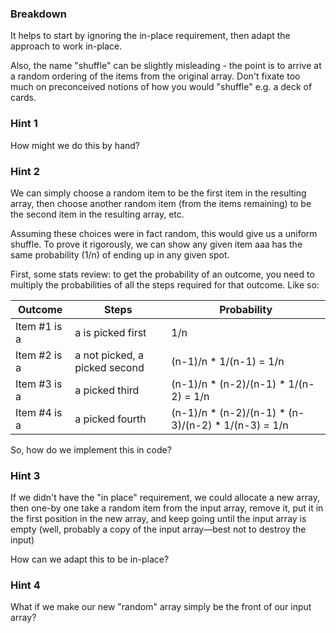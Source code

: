 ### Breakdown

It helps to start by ignoring the in-place requirement, then adapt the approach to work in-place.

Also, the name "shuffle" can be slightly misleading - the point is to arrive at a random ordering 
of the items from the original array. Don't fixate too much on preconceived notions of how you 
would "shuffle" e.g. a deck of cards.

### Hint 1

How might we do this by hand?

### Hint 2

We can simply choose a random item to be the first item in the resulting array, then choose another random item 
(from the items remaining) to be the second item in the resulting array, etc.

Assuming these choices were in fact random, this would give us a uniform shuffle. To prove it rigorously, we can show 
any given item aaa has the same probability (1/n​​) of ending up in any given spot.

First, some stats review: to get the probability of an outcome, you need to multiply the probabilities of all the 
steps required for that outcome. Like so:

| Outcome        | Steps                           | Probability                                           | 
-----------------|---------------------------------|-------------------------------------------------------|
| Item #1 is a   | a is picked first               | 1/n                                                   |
| Item #2 is a   | a not picked, a picked second   | (n-1)/n * 1/(n-1) = 1/n                               |
| Item #3 is a   | a picked third                  | (n-1)/n * (n-2)/(n-1) * 1/(n-2) = 1/n                 |
| Item #4 is a   | a picked fourth                 | (n-1)/n * (n-2)/(n-1) * (n-3)/(n-2) * 1/(n-3) = 1/n   |

So, how do we implement this in code?

### Hint 3

If we didn't have the "in place" requirement, we could allocate a new array, then one-by one take a random item from 
the input array, remove it, put it in the first position in the new array, and keep going until the input array is 
empty (well, probably a copy of the input array—best not to destroy the input)

How can we adapt this to be in-place?

### Hint 4

What if we make our new "random" array simply be the front of our input array?
